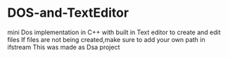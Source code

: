 # DOS-and-TextEditor
mini Dos implementation in C++ with built in Text editor to create and edit files
If files are not being created,make sure to add your own path in ifstream
This was made as Dsa project
